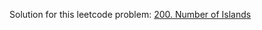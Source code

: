 Solution for this leetcode problem: [200. Number of Islands](https://leetcode.com/problems/number-of-islands)
